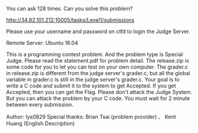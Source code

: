 You can ask 128 times. Can you solve this problem?

http://34.82.101.212:10005/tasks/Level1/submissions 

Please use your username and password on ctfd to login the Judge Server.

Remote Server: Ubuntu 18.04

This is a programming contest problem. And the problem type is Special Judge. Please read the statement.pdf for problem detail. The release.zip is some code for you to let you can test on your own computer. The grader.c in release.zip is different from the judge server's grader.c, but all the global variable in grader.c is still in the judge server's grader.c. Your goal is to write a C code and submit it to the system to get Accepted. If you get Accepted, then you can get the Flag. Please don't attack the Judge System. But you can attack the problem by your C code. You must wait for 2 minute between every submission.

Author: lys0829
Special thanks: Brian Tsai (problem provider) 、 Kent Huang (English Description)